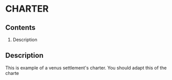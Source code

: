 # CHARTER

## Contents

1. Description

## Description

This is example of a venus settlement's charter. You should adapt this of the charte 

